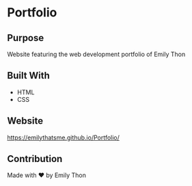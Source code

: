 # Portfolio

## Purpose
Website featuring the web development portfolio of Emily Thon

## Built With
- HTML
- CSS

## Website
https://emilythatsme.github.io/Portfolio/

## Contribution
Made with ❤️ by Emily Thon

